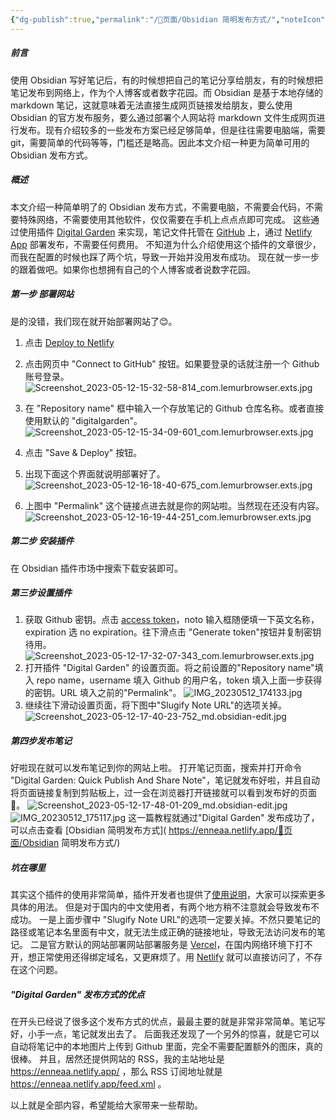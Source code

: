```yaml
---
{"dg-publish":true,"permalink":"/📜页面/Obsidian 简明发布方式/","noteIcon":"1","created":"2023-05-12T14:30:04.573+08:00","updated":""}
---
```



##### 前言
使用 Obsidian 写好笔记后，有的时候想把自己的笔记分享给朋友，有的时候想把笔记发布到网络上，作为个人博客或者数字花园。而 Obsidian 是基于本地存储的 markdown 笔记，这就意味着无法直接生成网页链接发给朋友，要么使用 Obsidian 的官方发布服务，要么通过部署个人网站将 markdown 文件生成网页进行发布。现有介绍较多的一些发布方案已经足够简单，但是往往需要电脑端，需要 git，需要简单的代码等等，门槛还是略高。因此本文介绍一种更为简单可用的 Obsidian 发布方式。
##### 概述
本文介绍一种简单明了的 Obsidian 发布方式，不需要电脑，不需要会代码，不需要特殊网络，不需要使用其他软件，仅仅需要在手机上点点点即可完成。
这些通过使用插件 [Digital Garden](https://github.com/oleeskild/Obsidian-Digital-Garden) 来实现，笔记文件托管在 [GitHub](https://github.com) 上，通过 [Netlify App](https://app.netlify.com/) 部署发布，不需要任何费用。
不知道为什么介绍使用这个插件的文章很少，而我在配置的时候也踩了两个坑，导致一开始并没用发布成功。
现在就一步一步的跟着做吧。如果你也想拥有自己的个人博客或者说数字花园。

##### 第一步 部署网站
是的没错，我们现在就开始部署网站了😊。
1. 点击 [Deploy to Netlify](https://app.netlify.com/start/deploy?repository=https://github.com/oleeskild/digitalgarden)

2. 点击网页中 "Connect to GitHub" 按钮。如果要登录的话就注册一个 Github 账号登录。
	![Screenshot_2023-05-12-15-32-58-814_com.lemurbrowser.exts.jpg](/img/user/%F0%9F%93%A6%E5%85%B6%E4%BB%96/%E9%99%84%E4%BB%B6/Screenshot_2023-05-12-15-32-58-814_com.lemurbrowser.exts.jpg)
3. 在 "Repository name" 框中输入一个存放笔记的 Github 仓库名称。或者直接使用默认的 "digitalgarden"。
	![Screenshot_2023-05-12-15-34-09-601_com.lemurbrowser.exts.jpg](/img/user/%F0%9F%93%A6%E5%85%B6%E4%BB%96/%E9%99%84%E4%BB%B6/Screenshot_2023-05-12-15-34-09-601_com.lemurbrowser.exts.jpg)
4. 点击 "Save & Deploy" 按钮。
5. 出现下面这个界面就说明部署好了。
	![Screenshot_2023-05-12-16-18-40-675_com.lemurbrowser.exts.jpg](/img/user/%F0%9F%93%A6%E5%85%B6%E4%BB%96/%E9%99%84%E4%BB%B6/Screenshot_2023-05-12-16-18-40-675_com.lemurbrowser.exts.jpg)
6. 上图中 "Permalink" 这个链接点进去就是你的网站啦。当然现在还没有内容。
	![Screenshot_2023-05-12-16-19-44-251_com.lemurbrowser.exts.jpg](/img/user/%F0%9F%93%A6%E5%85%B6%E4%BB%96/%E9%99%84%E4%BB%B6/Screenshot_2023-05-12-16-19-44-251_com.lemurbrowser.exts.jpg)
##### 第二步 安装插件
在 Obsidian 插件市场中搜索下载安装即可。
##### 第三步设置插件
1. 获取 Github 密钥。点击 [access token](https://github.com/settings/tokens/new?scopes=repo)，noto 输入框随便填一下英文名称，expiration 选 no expiration。往下滑点击 "Generate token"按钮并复制密钥待用。
	![Screenshot_2023-05-12-17-32-07-343_com.lemurbrowser.exts.jpg](/img/user/%F0%9F%93%A6%E5%85%B6%E4%BB%96/%E9%99%84%E4%BB%B6/Screenshot_2023-05-12-17-32-07-343_com.lemurbrowser.exts.jpg)
2. 打开插件 "Digital Garden" 的设置页面。将之前设置的"Repository name"填入 repo name，username 填入 Github 的用户名，token 填入上面一步获得的密钥。URL 填入之前的"Permalink"。
	![IMG_20230512_174133.jpg](/img/user/%F0%9F%93%A6%E5%85%B6%E4%BB%96/%E9%99%84%E4%BB%B6/IMG_20230512_174133.jpg)
3. 继续往下滑动设置页面，将下图中"Slugify Note URL"的选项关掉。
	![Screenshot_2023-05-12-17-40-23-752_md.obsidian-edit.jpg](/img/user/%F0%9F%93%A6%E5%85%B6%E4%BB%96/%E9%99%84%E4%BB%B6/Screenshot_2023-05-12-17-40-23-752_md.obsidian-edit.jpg)

##### 第四步发布笔记
好啦现在就可以发布笔记到你的网站上啦。
打开笔记页面，搜索并打开命令 "Digital Garden: Quick Publish And Share Note"，笔记就发布好啦，并且自动将页面链接复制到剪贴板上，过一会在浏览器打开链接就可以看到发布好的页面🚀。
![Screenshot_2023-05-12-17-48-01-209_md.obsidian-edit.jpg](/img/user/%F0%9F%93%A6%E5%85%B6%E4%BB%96/%E9%99%84%E4%BB%B6/Screenshot_2023-05-12-17-48-01-209_md.obsidian-edit.jpg) ![IMG_20230512_175117.jpg](/img/user/%F0%9F%93%A6%E5%85%B6%E4%BB%96/%E9%99%84%E4%BB%B6/IMG_20230512_175117.jpg)
这一篇教程就通过"Digital Garden" 发布成功了，可以点击查看 [Obsidian 简明发布方式]( https://enneaa.netlify.app/📜页面/Obsidian 简明发布方式/)
##### 坑在哪里
其实这个插件的使用非常简单，插件开发者也提供了[使用说明](https://dg-docs.ole.dev/getting-started/01-getting-started/)，大家可以探索更多具体的用法。
但是对于国内的中文使用者，有两个地方稍不注意就会导致发布不成功。
一是上面步骤中 "Slugify Note URL"的选项一定要关掉。不然只要笔记的路径或笔记本名里面有中文，就无法生成正确的链接地址，导致无法访问发布的笔记。
二是官方默认的网站部署网站部署服务是 [Vercel](https://vercel.com/dashboard)，在国内网络环境下打不开，想正常使用还得绑定域名，又更麻烦了。用 [Netlify](https://app.netlify.com/) 就可以直接访问了，不存在这个问题。
##### "Digital Garden" 发布方式的优点
在开头已经说了很多这个发布方式的优点，最最主要的就是非常非常简单。笔记写好，小手一点，笔记就发出去了。
后面我还发现了一个另外的惊喜，就是它可以自动将笔记中的本地图片上传到 Github 里面，完全不需要配置额外的图床，真的很棒。
并且，居然还提供网站的 RSS，我的主站地址是 https://enneaa.netlify.app/ ，那么 RSS 订阅地址就是 https://enneaa.netlify.app/feed.xml 。

以上就是全部内容，希望能给大家带来一些帮助。